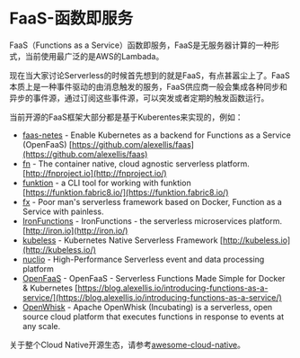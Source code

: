 # FaaS-函数即服务

FaaS（Functions as a Service）函数即服务，FaaS是无服务器计算的一种形式，当前使用最广泛的是AWS的Lambada。

现在当大家讨论Serverless的时候首先想到的就是FaaS，有点甚嚣尘上了。FaaS本质上是一种事件驱动的由消息触发的服务，FaaS供应商一般会集成各种同步和异步的事件源，通过订阅这些事件源，可以突发或者定期的触发函数运行。

当前开源的FaaS框架大部分都是基于Kuberentes来实现的，例如：

* [faas-netes](https://github.com/alexellis/faas-netes) - Enable Kubernetes as a backend for Functions as a Service \(OpenFaaS\) [https://github.com/alexellis/faas](https://github.com/alexellis/faas)
* [fn](https://github.com/fnproject/fn) - The container native, cloud agnostic serverless platform. [http://fnproject.io](http://fnproject.io/)
* [funktion](https://github.com/funktionio/funktion/) - a CLI tool for working with funktion [https://funktion.fabric8.io/](https://funktion.fabric8.io/)
* [fx](https://github.com/metrue/fx) - Poor man's serverless framework based on Docker, Function as a Service with painless.
* [IronFunctions](https://github.com/iron-io/functions) - IronFunctions - the serverless microservices platform. [http://iron.io](http://iron.io/)
* [kubeless](https://github.com/kubeless/kubeless) - Kubernetes Native Serverless Framework [http://kubeless.io](http://kubeless.io/)
* [nuclio](https://github.com/nuclio/nuclio) - High-Performance Serverless event and data processing platform
* [OpenFaaS](https://github.com/openfaas/faas) - OpenFaaS - Serverless Functions Made Simple for Docker & Kubernetes [https://blog.alexellis.io/introducing-functions-as-a-service/](https://blog.alexellis.io/introducing-functions-as-a-service/) 
* [OpenWhisk](http://openwhisk.incubator.apache.org/) - Apache OpenWhisk \(Incubating\) is a serverless, open source cloud platform that executes functions in response to events at any scale.

关于整个Cloud Native开源生态，请参考[awesome-cloud-native](https://jimmysong.io/awesome-cloud-native)。

